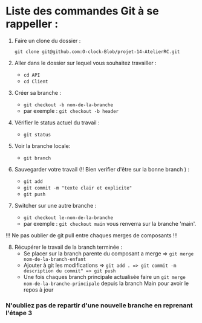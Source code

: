 # Liste des commandes Git à se rappeller :

1. Faire un clone du dossier :

    `git clone git@github.com:O-clock-Blob/projet-14-AtelierRC.git`

2. Aller dans le dossier sur lequel vous souhaitez travailler :
    - `cd API`
    - `cd Client`

3. Créer sa branche :
    - `git checkout -b nom-de-la-branche`
    - par exemple : `git checkout -b header`

4. Vérifier le status actuel du travail :
    - `git status`

5. Voir la branche locale:
    - `git branch`

6. Sauvegarder votre travail (!! Bien verifier d'être sur la bonne branch ) :
    - `git add`
    - `git commit -m "texte clair et explicite"`
    - `git push`

7. Switcher sur une autre branche :
    - `git checkout le-nom-de-la-branche`
    - par exemple : `git checkout main` vous renverra sur la branche 'main'.

!!! Ne pas oublier de git pull entre chaques merges de composants !!!

8. Récupérer le travail de la branch terminée :
   - Se placer sur la branch parente du composant a merge => `git merge nom-de-la-branch-enfant`
   - Ajouter à git les modifications => `git add . => git commit -m description du commit" => git push`
   - Une fois chaques branch principale actualisée faire un `git merge nom-de-la-branche-principale` depuis la branch Main pour avoir le repos à jour

### N'oubliez pas de repartir d'une nouvelle branche en reprenant l'étape 3